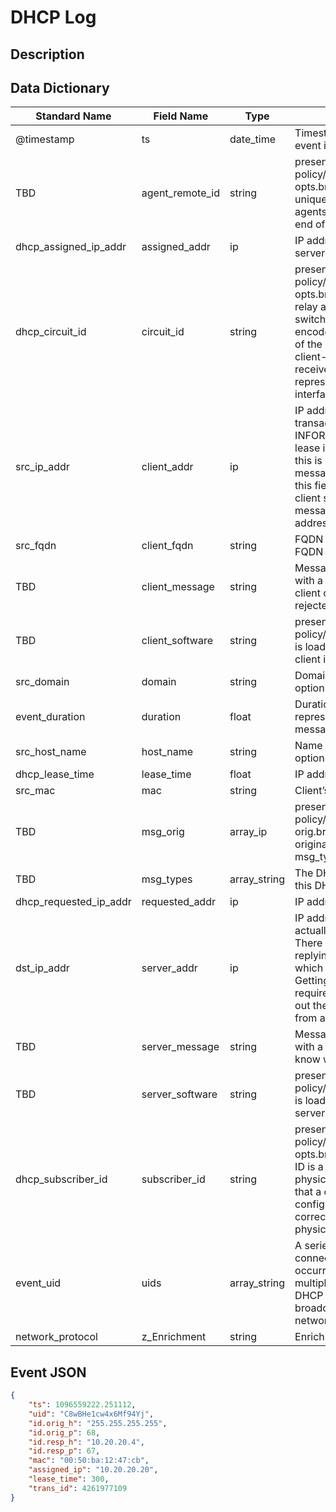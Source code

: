 # DHCP Log

## Description

## Data Dictionary

|	        Standard Name       	|            Field Name             |       	    Type            	|   	    Description          	|	     Sample Value           	|
|	-------------------------------	|	-------------------------------	|	-------------------------------	|	-------------------------------	|	-------------------------------	|
| @timestamp             | ts              | date_time    | Timestamp of the beginning of the event in epoch format                                                                                                                                                                                                                                                            | `1300475167.096535`                                                                                                   |
| TBD                    | agent_remote_id | string       | present if policy/protocols/dhcp/sub-opts.bro is loaded A globally unique identifier added by relay agents to identify the remote host end of the circuit."                                                                                                                                                        |                                                                                                                       |
| dhcp_assigned_ip_addr  | assigned_addr   | ip           | IP address assigned by the DHCP server.                                                                                                                                                                                                                                                                            | `10.3.3.3`                                                                                                            |
| dhcp_circuit_id        | circuit_id      | string       | present if policy/protocols/dhcp/sub-opts.bro is loaded Added by DHCP relay agents which terminate switched or permanent circuits. It encodes an agent-local identifier of the circuit from which a DHCP client-to-server packet was received. Typically it should represent a router or switch interface number." |                                                                                                                       |
| src_ip_addr            | client_addr     | ip           | IP address of the client. If a transaction is only a client sending INFORM messages then there is no lease information exchanged so this is helpful to know who sent the messages. Getting an address in this field does require that the client sources at least one DHCP message using a non-broadcast address.  | `10.1.1.1`                                                                                                            |
| src_fqdn               | client_fqdn     | string       | FQDN given by client in Client FQDN option 81.                                                                                                                                                                                                                                                                     | `somegreat-hostname.somedomain.local`                                                                                 |
| TBD                    | client_message  | string       | Message typically accompanied with a DHCP_DECLINE so the client can tell the server why it rejected an address.                                                                                                                                                                                                    |                                                                                                                       |
| TBD                    | client_software | string       | present if policy/protocols/dhcp/software.bro is loaded Software reported by the client in the vendor_class option."                                                                                                                                                                                               | `Cisco Systems, Inc. IP Phone CP-8945`                                                                                |
| src_domain             | domain          | string       | Domain given by the server in option 15.                                                                                                                                                                                                                                                                           | `somedomain.local`                                                                                                    |
| event_duration         | duration        | float        | Duration of the DHCP "session" representing the time from the first message to the last.                                                                                                                                                                                                                           |                                                                                                                       |
| src_host_name          | host_name       | string       | Name given by client in Hostname option 12.                                                                                                                                                                                                                                                                        | `somegreat-hostname`                                                                                                  |
| dhcp_lease_time        | lease_time      | float        | IP address lease interval.                                                                                                                                                                                                                                                                                         | `6`                                                                                                                   |
| src_mac                | mac             | string       | Client’s hardware address.                                                                                                                                                                                                                                                                                         | `aa:bb:cc:dd:ee:ff`                                                                                                   |
| TBD                    | msg_orig        | array_ip     | present if policy/protocols/dhcp/msg-orig.bro is loaded The address that originated each message from the msg_types field."                                                                                                                                                                                        | `[ "0.0.0.0", "0.0.0.0", "0.0.0.0", "0.0.0.0", "192.168.254.1", "192.168.254.1", "192.168.254.1", "192.168.254.1"  ]` |
| TBD                    | msg_types       | array_string | The DHCP message types seen by this DHCP transaction                                                                                                                                                                                                                                                               | `INFORM`                                                                                                              |
| dhcp_requested_ip_addr | requested_addr  | ip           | IP address requested by the client.                                                                                                                                                                                                                                                                                | `1.1.1.1`                                                                                                             |
| dst_ip_addr            | server_addr     | ip           | IP address of the server involved in actually handing out the lease. There could be other servers replying with OFFER messages which won’t be represented here. Getting an address in this field also requires that the server handing out the lease also sources packets from a non-broadcast IP address          | `10.2.2.2`                                                                                                            |
| TBD                    | server_message  | string       | Message typically accompanied with a DHCP_NAK to let the client know why it rejected the request.                                                                                                                                                                                                                  | `requested address is incorrect`                                                                                      |
| TBD                    | server_software | string       | present if policy/protocols/dhcp/software.bro is loaded Software reported by the server in the vendor_class option."                                                                                                                                                                                               | `PXEClient`                                                                                                           |
| dhcp_subscriber_id     | subscriber_id   | string       | present if policy/protocols/dhcp/sub-opts.bro is loaded The subscriber ID is a value independent of the physical network configuration so that a customer’s DHCP configuration can be given to them correctly no matter where they are physically connected."                                                      |                                                                                                                       |
| event_uid              | uids            | array_string | A series of unique identifiers of the connections over which DHCP is occurring. This behavior with multiple connections is unique to DHCP because of the way it uses broadcast packets on local networks.                                                                                                          | ``                                                                                                                    |
| network_protocol       | z_Enrichment    | string       | Enrichment implied udp.                                                                                                                                                                                                                                                                                            | `udp`                                                                                                                 |

## Event JSON

```json
{
    "ts": 1096559222.251112,
    "uid": "C8wBHe1cw4x6Mf94Yj",
    "id.orig_h": "255.255.255.255",
    "id.orig_p": 68,
    "id.resp_h": "10.20.20.4",
    "id.resp_p": 67,
    "mac": "00:50:ba:12:47:cb",
    "assigned_ip": "10.20.20.20",
    "lease_time": 300,
    "trans_id": 4261977109
}
```